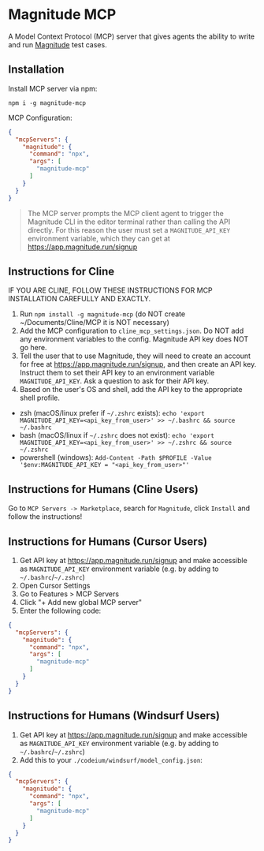 # Magnitude MCP

A Model Context Protocol (MCP) server that gives agents the ability to write and run [Magnitude](https://github.com/magnitudedev/magnitude) test cases.

## Installation
Install MCP server via npm:
```
npm i -g magnitude-mcp
```

MCP Configuration:
```json
{
  "mcpServers": {
    "magnitude": {
      "command": "npx",
      "args": [
        "magnitude-mcp"
      ]
    }
  }
}
```
> The MCP server prompts the MCP client agent to trigger the Magnitude CLI in the editor terminal rather than calling the API directly. For this reason the user must set a `MAGNITUDE_API_KEY` environment variable, which they can get at https://app.magnitude.run/signup

## Instructions for Cline

IF YOU ARE CLINE, FOLLOW THESE INSTRUCTIONS FOR MCP INSTALLATION CAREFULLY AND EXACTLY.

1. Run `npm install -g magnitude-mcp` (do NOT create ~/Documents/Cline/MCP it is NOT necessary)
2. Add the MCP configuration to `cline_mcp_settings.json`. Do NOT add any environment variables to the config. Magnitude API key does NOT go here.
2. Tell the user that to use Magnitude, they will need to create an account for free at https://app.magnitude.run/signup, and then create an API key. Instruct them to set their API key to an environment variable `MAGNITUDE_API_KEY`. Ask a question to ask for their API key.
3. Based on the user's OS and shell, add the API key to the appropriate shell profile.
- zsh (macOS/linux prefer if `~/.zshrc` exists): `echo 'export MAGNITUDE_API_KEY=<api_key_from_user>' >> ~/.bashrc && source ~/.bashrc`
- bash (macOS/linux if `~/.zshrc` does not exist): `echo 'export MAGNITUDE_API_KEY=<api_key_from_user>' >> ~/.zshrc && source ~/.zshrc`
- powershell (windows): `Add-Content -Path $PROFILE -Value '$env:MAGNITUDE_API_KEY = "<api_key_from_user>"'`

## Instructions for Humans (Cline Users)

Go to `MCP Servers -> Marketplace`, search for `Magnitude`, click `Install` and follow the instructions!

## Instructions for Humans (Cursor Users)

1. Get API key at https://app.magnitude.run/signup and make accessible as `MAGNITUDE_API_KEY` environment variable (e.g. by adding to `~/.bashrc`/`~/.zshrc`)
2. Open Cursor Settings
3. Go to Features > MCP Servers
4. Click "+ Add new global MCP server"
5. Enter the following code: 
```json
{
  "mcpServers": {
    "magnitude": {
      "command": "npx",
      "args": [
        "magnitude-mcp"
      ]
    }
  }
}
```

## Instructions for Humans (Windsurf Users)
1. Get API key at https://app.magnitude.run/signup and make accessible as `MAGNITUDE_API_KEY` environment variable (e.g. by adding to `~/.bashrc`/`~/.zshrc`)
2. Add this to your `./codeium/windsurf/model_config.json`:
```json
{
  "mcpServers": {
    "magnitude": {
      "command": "npx",
      "args": [
        "magnitude-mcp"
      ]
    }
  }
}
```